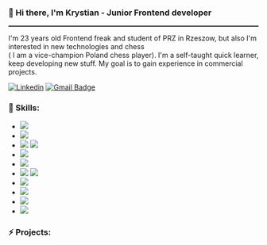 ### 👋 Hi there, I'm Krystian - Junior Frontend developer

<hr style="border:1px solid gray"> </hr>

<p>I'm 23 years old Frontend freak and student of PRZ in Rzeszow, but also I'm interested in new technologies and chess <br /> ( I am a
vice-champion Poland chess player). I'm a self-taught quick learner, keep developing new stuff. My goal is to gain experience in
commercial projects.</p>

[![Linkedin](https://img.shields.io/badge/-LinkedIn-blue?style=flat-square&logo=Linkedin&logoColor=white&link=https://www.linkedin.com/in/olaf-sulich/)](https://www.linkedin.com/in/krystian-ka%C5%82wik-a2201b178/)
[![Gmail Badge](https://img.shields.io/badge/-Gmail-c14438?style=flat-square&logo=Gmail&logoColor=white&link=mailto:olafsulich@gmail.com)](mailto:krystian.kalwik@gmail.com)
<br />

### 🔧 Skills:

- <img src="https://img.shields.io/badge/-HTML5-E34F26?style=flat-square&logo=html5&logoColor=white" />

- <img src="https://img.shields.io/badge/-CSS3-1572B6?style=flat-square&logo=css3" />

- <img src="https://img.shields.io/badge/-JavaScript-black?style=flat-square&logo=javascript" />

  <img src="https://img.shields.io/badge/-TypeScript-007ACC?style=flat-square&logo=typescript&logoColor=white" />

- <img src="https://img.shields.io/badge/-React-black?style=flat-square&logo=react" />

- <img src="https://img.shields.io/badge/-Redux-764ABC?style=flat-square&logo=redux&logoColor=white" />

- <img src="https://img.shields.io/badge/-Nodejs-43853d?style=flat-square&logo=Node.js&logoColor=white" />

  <img src="https://img.shields.io/badge/-express-black?style=flat-square&logo=express" />

- <img src="https://img.shields.io/badge/-MongoDB-13aa52?style=flat-square&logo=mongodb&logoColor=white" />

- <img src="https://img.shields.io/badge/-Git-black?style=flat-square&logo=git" />

- <img src="https://img.shields.io/badge/-Wordpress-black?style=flat-square&logo=wordpress" />

- <img src="https://img.shields.io/badge/-Salesforce-blue?express" />

### ⚡ Projects:





